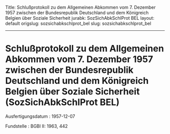 Title: Schlußprotokoll zu dem Allgemeinen Abkommen vom 7. Dezember 1957 zwischen der
  Bundesrepublik Deutschland und dem Königreich Belgien über Soziale Sicherheit
jurabk: SozSichAbkSchlProt BEL
layout: default
origslug: sozsichabkschlprot_bel
slug: sozsichabkschlprot_bel

---

# Schlußprotokoll zu dem Allgemeinen Abkommen vom 7. Dezember 1957 zwischen der Bundesrepublik Deutschland und dem Königreich Belgien über Soziale Sicherheit (SozSichAbkSchlProt BEL)

Ausfertigungsdatum
:   1957-12-07

Fundstelle
:   BGBl II: 1963, 442


